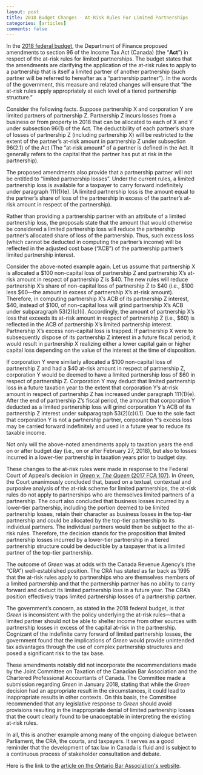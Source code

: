 ```yaml
---
layout: post
title: 2018 Budget Changes - At-Risk Rules For Limited Partnerships
categories: [articles]
comments: false
---
```


In the [2018 federal budget](https://www.budget.gc.ca/2018/home-accueil-en.html "2018 Federal Budget"), the Department of Finance proposed amendments to section 96 of the Income Tax Act (Canada) (the “**Act**”) in respect of the at-risk rules for limited partnerships. The budget states that the amendments are clarifying the application of the at-risk rules to apply to a partnership that is itself a limited partner of another partnership (such partner will be referred to hereafter as a “partnership partner”). In the words of the government, this measure and related changes will ensure that “the at-risk rules apply appropriately at each level of a tiered partnership structure.”

Consider the following facts. Suppose partnership X and corporation Y are limited partners of partnership Z. Partnership Z incurs losses from a business or from property in 2018 that can be allocated to each of X and Y under subsection 96(1) of the Act. The deductibility of each partner’s share of losses of partnership Z (including partnership X) will be restricted to the extent of the partner’s at-risk amount in partnership Z under subsection 96(2.1) of the Act (The “at-risk amount” of a partner is defined in the Act. It generally refers to the capital that the partner has put at risk in the partnership).

The proposed amendments also provide that a partnership partner will not be entitled to “limited partnership losses”. Under the current rules, a limited partnership loss is available for a taxpayer to carry forward indefinitely under paragraph 111(1)(e). (A limited partnership loss is the amount equal to the partner’s share of loss of the partnership in excess of the partner’s at-risk amount in respect of the partnership).

Rather than providing a partnership partner with an attribute of a limited partnership loss, the proposals state that the amount that would otherwise be considered a limited partnership loss will reduce the partnership partner’s allocated share of loss of the partnership. Thus, such excess loss (which cannot be deducted in computing the partner’s income) will be reflected in the adjusted cost base (“ACB”) of the partnership partner’s limited partnership interest.

Consider the above-noted example again. Let us assume that partnership X is allocated a $100 non-capital loss of partnership Z and partnership X’s at-risk amount in respect of partnership Z is $40. The new rules will reduce partnership X’s share of non-capital loss of partnership Z to $40 (i.e., $100 less $60—the amount in excess of partnership X’s at-risk amount). Therefore, in computing partnership X’s ACB of its partnership Z interest, $40, instead of $100, of non-capital loss will grind partnership X’s ACB under subparagraph 53(2)(c)(i). Accordingly, the amount of partnership X’s loss that exceeds its at-risk amount in respect of partnership Z (i.e., $60) is reflected in the ACB of partnership X’s limited partnership interest. Partnership X’s excess non-capital loss is trapped. If partnership X were to subsequently dispose of its partnership Z interest in a future fiscal period, it would result in partnership X realizing either a lower capital gain or higher capital loss depending on the value of the interest at the time of disposition.

If corporation Y were similarly allocated a $100 non-capital loss of partnership Z and had a $40 at-risk amount in respect of partnership Z, corporation Y would be deemed to have a limited partnership loss of $60 in respect of partnership Z. Corporation Y may deduct that limited partnership loss in a future taxation year to the extent that corporation Y’s at-risk amount in respect of partnership Z has increased under paragraph 111(1)(e). After the end of partnership Z’s fiscal period, the amount that corporation Y deducted as a limited partnership loss will grind corporation Y’s ACB of its partnership Z interest under subparagraph 53(2)(c)(i.1). Due to the sole fact that corporation Y is not a partnership partner, corporation Y’s excess loss may be carried forward indefinitely and used in a future year to reduce its taxable income.

Not only will the above-noted amendments apply to taxation years the end on or after budget day (i.e., on or after February 27, 2018), but also to losses incurred in a lower-tier partnership in taxation years prior to budget day.

These changes to the at-risk rules were made in response to the Federal Court of Appeal’s decision in [*Green v. The Queen* (2017 FCA 107)](https://www.canlii.org/en/ca/fca/doc/2017/2017fca107/2017fca107.html "Green FCA Decision"). In *Green*, the Court unanimously concluded that, based on a textual, contextual and purposive analysis of the at-risk scheme for limited partnerships, the at-risk rules do not apply to partnerships who are themselves limited partners of a partnership. The court also concluded that business losses incurred by a lower-tier partnership, including the portion deemed to be limited partnership losses, retain their character as business losses in the top-tier partnership and could be allocated by the top-tier partnership to its individual partners. The individual partners would then be subject to the at-risk rules. Therefore, the decision stands for the proposition that limited partnership losses incurred by a lower-tier partnership in a tiered partnership structure could be deductible by a taxpayer that is a limited partner of the top-tier partnership.

The outcome of *Green* was at odds with the Canada Revenue Agency’s (the “CRA”) well-established position. The CRA has stated as far back as 1995 that the at-risk rules apply to partnerships who are themselves members of a limited partnership and that the partnership partner has no ability to carry forward and deduct its limited partnership loss in a future year. The CRA’s position effectively traps limited partnership losses of a partnership partner.

The government’s concern, as stated in the 2018 federal budget, is that *Green* is inconsistent with the policy underlying the at-risk rules—that a limited partner should not be able to shelter income from other sources with partnership losses in excess of the capital at-risk in the partnership. Cognizant of the indefinite carry forward of limited partnership losses, the government found that the implications of *Green* would provide unintended tax advantages through the use of complex partnership structures and posed a significant risk to the tax base.

These amendments notably did not incorporate the recommendations made by the Joint Committee on Taxation of the Canadian Bar Association and the Chartered Professional Accountants of Canada. The Committee made a submission regarding *Green* in January 2018, stating that while the *Green* decision had an appropriate result in the circumstances, it could lead to inappropriate results in other contexts. On this basis, the Committee recommended that any legislative response to *Green* should avoid provisions resulting in the inappropriate denial of limited partnership losses that the court clearly found to be unacceptable in interpreting the existing at-risk rules.

In all, this is another example among many of the ongoing dialogue between Parliament, the CRA, the courts, and taxpayers. It serves as a good reminder that the development of tax law in Canada is fluid and is subject to a continuous process of stakeholder consultation and debate.

Here is the link to the [article on the Ontario Bar Association's website](https://www.oba.org/Sections/Taxation-Law/Articles/Articles-2018/September-2018/2018-Budget-Changes-At-Risk-Rules-for-Limited-Par "2018 Budget Changes - At-Risk Rules").
